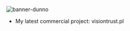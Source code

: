 ![banner-dunno](https://user-images.githubusercontent.com/63167644/194417782-57a7d523-39a8-4c95-a3e5-293e705c75c6.png)

-  My latest commercial project: visiontrust.pl
